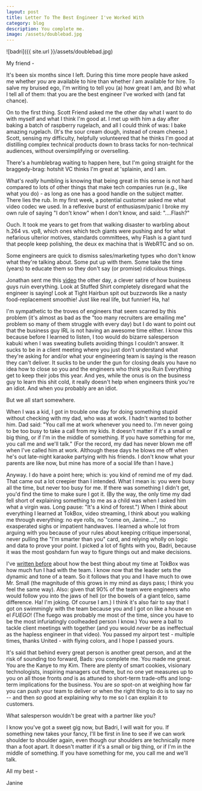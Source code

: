 ```yaml
---
layout: post
title: Letter To The Best Engineer I've Worked With
category: blog
description: You complete me. 
image: /assets/doublebad.jpg
---
```


![badri]({{ site.url }}/assets/doublebad.jpg)

My friend -

It's been six months since I left. During this time more people have asked me whether *you* are available to hire than whether *I* am available for hire.  To salve my bruised ego, I'm writing to tell you (a) how great I am, and (b) what I tell all of them: that you are the best engineer I've worked with (and fat chance).
 
On to the first thing. Scott Friend asked me the other day what I want to do with myself and what I think I'm good at. I met up with him a day after baking a batch of raspberry rugelach, and all I could think of was: I bake amazing rugelach.  (It's the sour cream dough, instead of cream cheese.)  Scott, sensing my difficulty, helpfully volunteered that he thinks I'm good at distilling complex technical products down to brass tacks for non-technical audiences, without oversimplifying or overselling. 

There's a humblebrag waiting to happen here, but I'm going straight for the braggedy-brag: hotshit VC thinks I'm great at 'splainin, and I am.

What's *really* humbling is knowing that being great in this sense is not hard compared to lots of other things that make tech companies run (e.g., like what you do) - as long as one has a good handle on the subject matter.  There lies the rub.  In my first week, a potential customer asked me what video codec we used.  In a reflexive burst of enthusiasm/panic I broke my own rule of saying "I don't know" when I don't know, and said: "....Flash?"    

Ouch. It took me years to get from that walking disaster to warbling about h.264 vs. vp8, which ones which tech giants were pushing and for what nefarious ulterior motives, standards committees, why Flash is a giant turd that people keep polishing, the deux ex machina that is WebRTC and so on.

Some engineers are quick to dismiss sales/marketing types who don't know what they're talking about.  Some put up with them.  Some take the time (years) to educate them so they don't say (or promise) ridiculous things.  

Jonathan sent me this [video](http://www.cnet.com/news/this-is-how-an-engineer-feels-when-hes-surrounded-by-idiots/) the other day, a clever satire of how business guys ruin everything.  Look at Stuffed Shirt completely disregard what the engineer is saying!  Look at Tight Hairbun spit out buzzwords like a nasty food-replacement smoothie! Just like real life, but funnier! Ha, ha! 

I'm sympathetic to the troves of engineers that seem scarred by this problem (it's almost as bad as the "too many recruiters are emailing me" problem so many of them struggle with every day) but I do want to point out that the business guy IRL is not having an awesome time either.  I know this because before I learned to listen, I too would do bizarre salesperson kabuki when I was sweating bullets avoiding things I couldn't answer. It sucks to be in a client meeting where you just don't understand what they're asking for and/or what your engineering team is saying is the reason they can't deliver.  It sucks to be under the gun for closing deals you have no idea how to close so you and the engineers who think you Ruin Everything get to keep their jobs this year.  And yes, while the onus is on the business guy to learn this shit cold, it really doesn't help when engineers think you're an idiot. And when you probably are an idiot. 

But we all start somewhere.    

When I was a kid, I got in trouble one day for doing something stupid without checking with my dad, who was at work.  I hadn't wanted to bother him.  Dad said: "You call me at work whenever you need to. I'm never going to be too busy to take a call from my kids.  It doesn't matter if it's a small or big thing, or if I'm in the middle of something.  If you have something for me, you call me and we'll talk."   (For the record, my dad has never blown me off when I've called him at work.  Although these days he blows me off when he's out late-night karaoke partying with his friends.  I don't know what your parents are like now, but mine has more of a social life than I have.)

Anyway.  I do have a point here; which is: you kind of remind me of my dad.  That came out a lot creepier than I intended.  What I mean is: you were busy all the time, but never too busy for me.  If there was something I didn't get, you'd find the time to make sure I got it. (By the way, the only time my dad fell short of explaining something to me as a child was when I asked him what a virgin was. Long pause: "It's a kind of forest.")  When I think about everything I learned at TokBox, video streaming, I think about you walking me through everything: no eye rolls, no "come on, Janine....", no exasperated sighs or impatient handwaves.  I learned a whole lot from arguing with you because of your rules about keeping critique impersonal, never pulling the "I'm smarter than you" card, and relying wholly on logic and data to prove your point.   I picked a lot of fights with you, Badri, because it was the most goshdarn fun way to figure things out and make decisions.  

I've [written before](http://janineyoong.com/blog/2013/11/27/tokbox-or.html) about how the best thing about my time at TokBox was how much fun I had with the team.  I know now that the leader sets the dynamic and tone of a team.  So it follows that you and I have much to owe Mr. Small (the magnitude of this grows in my mind as days pass; I think you feel the same way).  Also: given that 90% of the team were engineers who would follow you into the jaws of hell (or the bowels of a giant telco, same difference. Ha! I'm joking. Of course I am.) I think it's also fair to say that I got on swimmingly with the team because you and I got on like a house en el *FUEGO*!  (The fuego was probably me most of the time, since you have to be the most infuriatingly coolheaded person I know.)  You were a ball to tackle client meetings with together (and you would *never* be as ineffectual as the hapless engineer in that video).  You passed my airport test  - multiple times, thanks United -  with flying colors, and I hope I passed yours.   

It's said that behind every great person is another great person, and at the risk of sounding too forward, Bads: you complete me.   You made me great.  You are the Kanye to my Kim.  There are plenty of smart cookies, visionary technologists, inspiring managers out there, but no one yet measures up to you on all those fronts *and* is as attuned to short-term trade-offs and long-term implications for the business. You are *so* spot-on at weighing how far you can push your team to deliver or when the right thing to do is to say no -- and then *so* good at explaining why to me so I can explain it to customers.

What salesperson wouldn't be great with a partner like you?

I know you've got a sweet gig now, but Badri, I will wait for you.  If something new takes your fancy, I'll be first in line to see if we can work shoulder to shoulder again, even though our shoulders are technically more than a foot apart.   It doesn't matter if it's a small or big thing, or if I'm in the middle of something. If you have something for me, you call me and we'll talk. 

All my best - 

Janine

